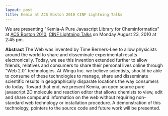 ```yaml
---
layout: post
title: Kemia at ACS Boston 2010 CINF Lightning Talks 
---
```

We are presenting "Kemia-A Pure Javascript Library for Cheminformatics" at [ACS Boston 2010](http://portal.acs.org/portal/PublicWebSite/meetings/fall2010/index.html), [CINF Lightning Talks](http://rguha.net/cinftmp/flash.html) on Monday August 23, 2010 at 2:45 pm.  


**Abstract** The Web was invented by Time Berners-Lee to allow physicists around the world to share and disseminate experimental results electronically. Today, we see this invention extended further to allow friends, relatives and consumers to share their personal lives online through "Web 2.0" technologies. At Wingu Inc. we believe scientists, should be able to consume of these technologies to manage, share and disseminate scientific results in geographically disparate locations the way consumers do today. Toward that end, we present Kemia, an open source pure javascript 2D molecule and reaction editor that allows chemists to view, edit and share compound information on the web without requiring non-standard web technology or installation procedure. A demonstration of this technology, pointers to the source code and future work will be presented.
